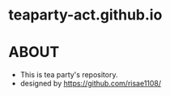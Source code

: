 # teaparty-act.github.io

# ABOUT
- This is tea party's repository.
- designed by https://github.com/risae1108/
